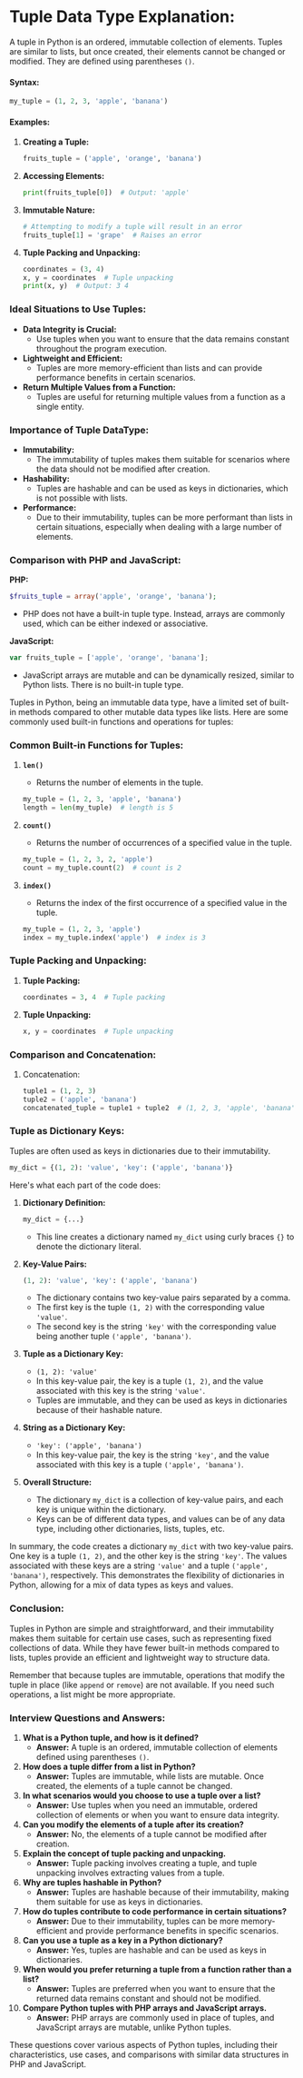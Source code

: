 # Tuple Data Type Explanation:

A tuple in Python is an ordered, immutable collection of elements. Tuples are similar to lists, but once created, their elements cannot be changed or modified. They are defined using parentheses `()`.

#### Syntax:

```python
my_tuple = (1, 2, 3, 'apple', 'banana')
```

#### Examples:

1. **Creating a Tuple:**

   ```python
   fruits_tuple = ('apple', 'orange', 'banana')
   ```

2. **Accessing Elements:**

   ```python
   print(fruits_tuple[0])  # Output: 'apple'
   ```

3. **Immutable Nature:**

   ```python
   # Attempting to modify a tuple will result in an error
   fruits_tuple[1] = 'grape'  # Raises an error
   ```

4. **Tuple Packing and Unpacking:**

   ```python
   coordinates = (3, 4)
   x, y = coordinates  # Tuple unpacking
   print(x, y)  # Output: 3 4
   ```

### Ideal Situations to Use Tuples:

- **Data Integrity is Crucial:**
  - Use tuples when you want to ensure that the data remains constant throughout the program execution.
- **Lightweight and Efficient:**
  - Tuples are more memory-efficient than lists and can provide performance benefits in certain scenarios.
- **Return Multiple Values from a Function:**
  - Tuples are useful for returning multiple values from a function as a single entity.

### Importance of Tuple DataType:

- **Immutability:**
  - The immutability of tuples makes them suitable for scenarios where the data should not be modified after creation.
- **Hashability:**
  - Tuples are hashable and can be used as keys in dictionaries, which is not possible with lists.
- **Performance:**
  - Due to their immutability, tuples can be more performant than lists in certain situations, especially when dealing with a large number of elements.

### Comparison with PHP and JavaScript:

**PHP:**

```php
$fruits_tuple = array('apple', 'orange', 'banana');
```

- PHP does not have a built-in tuple type. Instead, arrays are commonly used, which can be either indexed or associative.

**JavaScript:**

```javascript
var fruits_tuple = ['apple', 'orange', 'banana'];
```

- JavaScript arrays are mutable and can be dynamically resized, similar to Python lists. There is no built-in tuple type.

Tuples in Python, being an immutable data type, have a limited set of built-in methods compared to other mutable data types like lists. Here are some commonly used built-in functions and operations for tuples:

### Common Built-in Functions for Tuples:

1. **`len()`**

   - Returns the number of elements in the tuple.

   ```python
   my_tuple = (1, 2, 3, 'apple', 'banana')
   length = len(my_tuple)  # length is 5
   ```

2. **`count()`**

   - Returns the number of occurrences of a specified value in the tuple.

   ```python
   my_tuple = (1, 2, 3, 2, 'apple')
   count = my_tuple.count(2)  # count is 2
   ```

3. **`index()`**

   - Returns the index of the first occurrence of a specified value in the tuple.

   ```python
   my_tuple = (1, 2, 3, 'apple')
   index = my_tuple.index('apple')  # index is 3
   ```

### Tuple Packing and Unpacking:

1. **Tuple Packing:**

   ```python
   coordinates = 3, 4  # Tuple packing
   ```

2. **Tuple Unpacking:**

   ```python
   x, y = coordinates  # Tuple unpacking
   ```

### Comparison and Concatenation:

1. Concatenation:

   ```python
   tuple1 = (1, 2, 3)
   tuple2 = ('apple', 'banana')
   concatenated_tuple = tuple1 + tuple2  # (1, 2, 3, 'apple', 'banana')
   ```

### Tuple as Dictionary Keys:

Tuples are often used as keys in dictionaries due to their immutability.

```python
my_dict = {(1, 2): 'value', 'key': ('apple', 'banana')}
```

Here's what each part of the code does:

1. **Dictionary Definition:**

   ```python
   my_dict = {...}
   ```

   - This line creates a dictionary named `my_dict` using curly braces `{}` to denote the dictionary literal.

2. **Key-Value Pairs:**

   ```python
   (1, 2): 'value', 'key': ('apple', 'banana')
   ```

   - The dictionary contains two key-value pairs separated by a comma.
   - The first key is the tuple `(1, 2)` with the corresponding value `'value'`.
   - The second key is the string `'key'` with the corresponding value being another tuple `('apple', 'banana')`.

3. **Tuple as a Dictionary Key:**

   - `(1, 2): 'value'`
   - In this key-value pair, the key is a tuple `(1, 2)`, and the value associated with this key is the string `'value'`.
   - Tuples are immutable, and they can be used as keys in dictionaries because of their hashable nature.

4. **String as a Dictionary Key:**

   - `'key': ('apple', 'banana')`
   - In this key-value pair, the key is the string `'key'`, and the value associated with this key is a tuple `('apple', 'banana')`.

5. **Overall Structure:**

   - The dictionary `my_dict` is a collection of key-value pairs, and each key is unique within the dictionary.
   - Keys can be of different data types, and values can be of any data type, including other dictionaries, lists, tuples, etc.

In summary, the code creates a dictionary `my_dict` with two key-value pairs. One key is a tuple `(1, 2)`, and the other key is the string `'key'`. The values associated with these keys are a string `'value'` and a tuple `('apple', 'banana')`, respectively. This demonstrates the flexibility of dictionaries in Python, allowing for a mix of data types as keys and values.

### Conclusion:

Tuples in Python are simple and straightforward, and their immutability makes them suitable for certain use cases, such as representing fixed collections of data. While they have fewer built-in methods compared to lists, tuples provide an efficient and lightweight way to structure data.

Remember that because tuples are immutable, operations that modify the tuple in place (like `append` or `remove`) are not available. If you need such operations, a list might be more appropriate.

### Interview Questions and Answers:

1. **What is a Python tuple, and how is it defined?**
   - **Answer:** A tuple is an ordered, immutable collection of elements defined using parentheses `()`.
2. **How does a tuple differ from a list in Python?**
   - **Answer:** Tuples are immutable, while lists are mutable. Once created, the elements of a tuple cannot be changed.
3. **In what scenarios would you choose to use a tuple over a list?**
   - **Answer:** Use tuples when you need an immutable, ordered collection of elements or when you want to ensure data integrity.
4. **Can you modify the elements of a tuple after its creation?**
   - **Answer:** No, the elements of a tuple cannot be modified after creation.
5. **Explain the concept of tuple packing and unpacking.**
   - **Answer:** Tuple packing involves creating a tuple, and tuple unpacking involves extracting values from a tuple.
6. **Why are tuples hashable in Python?**
   - **Answer:** Tuples are hashable because of their immutability, making them suitable for use as keys in dictionaries.
7. **How do tuples contribute to code performance in certain situations?**
   - **Answer:** Due to their immutability, tuples can be more memory-efficient and provide performance benefits in specific scenarios.
8. **Can you use a tuple as a key in a Python dictionary?**
   - **Answer:** Yes, tuples are hashable and can be used as keys in dictionaries.
9. **When would you prefer returning a tuple from a function rather than a list?**
   - **Answer:** Tuples are preferred when you want to ensure that the returned data remains constant and should not be modified.
10. **Compare Python tuples with PHP arrays and JavaScript arrays.**
    - **Answer:** PHP arrays are commonly used in place of tuples, and JavaScript arrays are mutable, unlike Python tuples.

These questions cover various aspects of Python tuples, including their characteristics, use cases, and comparisons with similar data structures in PHP and JavaScript.